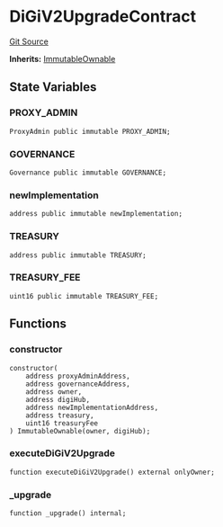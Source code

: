 # DiGiV2UpgradeContract
[Git Source](https://github.com/digiv3rse/protocol-contracts/blob/78826068117a4eb9f5d01837d2d88deb72b92ea0/contracts/misc/DiGiV2UpgradeContract.sol)

**Inherits:**
[ImmutableOwnable](/contracts/misc/ImmutableOwnable.sol/contract.ImmutableOwnable.md)


## State Variables
### PROXY_ADMIN

```solidity
ProxyAdmin public immutable PROXY_ADMIN;
```


### GOVERNANCE

```solidity
Governance public immutable GOVERNANCE;
```


### newImplementation

```solidity
address public immutable newImplementation;
```


### TREASURY

```solidity
address public immutable TREASURY;
```


### TREASURY_FEE

```solidity
uint16 public immutable TREASURY_FEE;
```


## Functions
### constructor


```solidity
constructor(
    address proxyAdminAddress,
    address governanceAddress,
    address owner,
    address digiHub,
    address newImplementationAddress,
    address treasury,
    uint16 treasuryFee
) ImmutableOwnable(owner, digiHub);
```

### executeDiGiV2Upgrade


```solidity
function executeDiGiV2Upgrade() external onlyOwner;
```

### _upgrade


```solidity
function _upgrade() internal;
```

